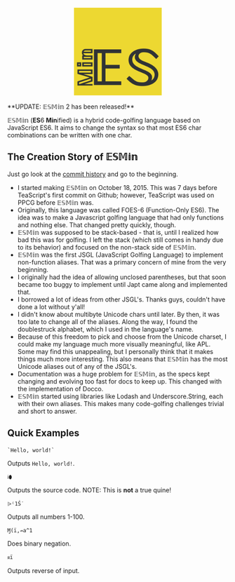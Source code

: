 <p align='center'><img src='esmin.png' height='200px' width='200px'></p>
**UPDATE: 𝔼𝕊𝕄𝕚𝕟 2 has been released!**

𝔼𝕊𝕄𝕚𝕟 (**ES**6 **Min**ified) is a hybrid code-golfing language based on JavaScript ES6. It aims to change the syntax so that most ES6 char combinations can be written with one char.

## The Creation Story of 𝔼𝕊𝕄𝕚𝕟
Just go look at the [commit history](https://github.com/molarmanful/ESMin/commits/gh-pages) and go to the beginning.

- I started making 𝔼𝕊𝕄𝕚𝕟 on October 18, 2015. This was 7 days before TeaScript's first commit on Github; however, TeaScript was used on PPCG before 𝔼𝕊𝕄𝕚𝕟 was.
- Originally, this language was called FOES-6 (Function-Only ES6). The idea was to make a Javascript golfing language that had only functions and nothing else. That changed pretty quickly, though.
- 𝔼𝕊𝕄𝕚𝕟 was supposed to be stack-based - that is, until I realized how bad this was for golfing. I left the stack (which still comes in handy due to its behavior) and focused on the non-stack side of 𝔼𝕊𝕄𝕚𝕟.
- 𝔼𝕊𝕄𝕚𝕟 was the first JSGL (JavaScript Golfing Language) to implement non-function aliases. That was a primary concern of mine from the very beginning.
- I originally had the idea of allowing unclosed parentheses, but that soon became too buggy to implement until Japt came along and implemented that.
- I borrowed a lot of ideas from other JSGL's. Thanks guys, couldn't have done a lot without y'all!
- I didn't know about multibyte Unicode chars until later. By then, it was too late to change all of the aliases. Along the way, I found the doublestruck alphabet, which I used in the language's name.
- Because of this freedom to pick and choose from the Unicode charset, I could make my language much more visually meaningful, like APL. Some may find this unappealing, but I personally think that it makes things much more interesting. This also means that 𝔼𝕊𝕄𝕚𝕟 has the most Unicode aliases out of any of the JSGL's.
- Documentation was a huge problem for 𝔼𝕊𝕄𝕚𝕟, as the specs kept changing and evolving too fast for docs to keep up. This changed with the implementation of Docco.
- 𝔼𝕊𝕄𝕚𝕟 started using libraries like Lodash and Underscore.String, each with their own aliases. This makes many code-golfing challenges trivial and short to answer.


## Quick Examples
```
`Hello, world!`
```
Outputs `Hello, world!`.

```
ℹ⬮
```
Outputs the source code. NOTE: This is **not** a true quine!

```
⩥⁽1Ṥ
```
Outputs all numbers 1-100.
```
Ɱ(ï,⇏a^1
```
Does binary negation.
```
ᴙï
```
Outputs reverse of input.